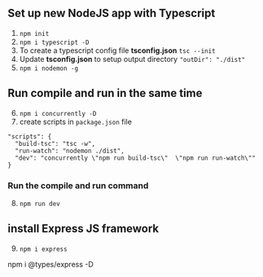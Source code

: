 ## Set up new NodeJS app with Typescript
1. `npm init`
2. `npm i typescript -D`
3. To create a typescript config file **tsconfig.json** `tsc --init`
4. Update **tsconfig.json** to setup output directory  `"outDir": "./dist"`
5. `npm i nodemon -g`

## Run compile and run in the same time
6. `npm i concurrently -D`
7. create scripts in `package.json` file
```
"scripts": {
  "build-tsc": "tsc -w",
  "run-watch": "nodemon ./dist",
  "dev": "concurrently \"npm run build-tsc\"  \"npm run run-watch\""
}
``` 
### Run the compile and run command 
8. `npm run dev`
## install Express JS framework 
9. `npm i express`

npm i @types/express -D